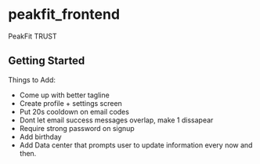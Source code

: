 # peakfit_frontend

PeakFit TRUST

## Getting Started

Things to Add:
- Come up with better tagline
- Create profile + settings screen
- Put 20s cooldown on email codes 
- Dont let email success messages overlap, make 1 dissapear
- Require strong password on signup
- Add birthday 
- Add Data center that prompts user to update information every now and then.
